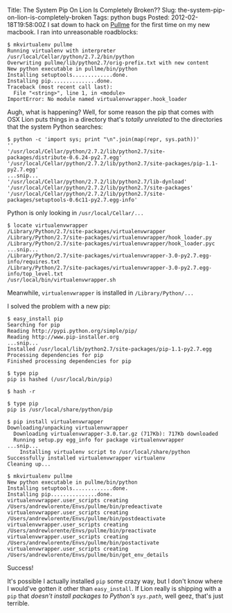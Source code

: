 Title: The System Pip On Lion Is Completely Broken??
Slug: the-system-pip-on-lion-is-completely-broken
Tags:
    python
    bugs
Posted: 2012-02-18T19:58:00Z
I sat down to hack on [Pullme](https://github.com/andrewlorente/pullme) for the first time on my new macbook. I ran into unreasonable roadblocks:

```
$ mkvirtualenv pullme
Running virtualenv with interpreter /usr/local/Cellar/python/2.7.2/bin/python
Overwriting pullme/lib/python2.7/orig-prefix.txt with new content
New python executable in pullme/bin/python
Installing setuptools.............done.
Installing pip...............done.
Traceback (most recent call last):
  File "<string>", line 1, in <module>
ImportError: No module named virtualenvwrapper.hook_loader
```

Augh, what is happening? Well, for some reason the pip that comes with OSX Lion puts things in a directory that's _totally unrelated_ to the directories that the system Python searches:

```
$ python -c 'import sys; print "\n".join(map(repr, sys.path))'
''
'/usr/local/Cellar/python/2.7.2/lib/python2.7/site-packages/distribute-0.6.24-py2.7.egg'
'/usr/local/Cellar/python/2.7.2/lib/python2.7/site-packages/pip-1.1-py2.7.egg'
...snip...
'/usr/local/Cellar/python/2.7.2/lib/python2.7/lib-dynload'
'/usr/local/Cellar/python/2.7.2/lib/python2.7/site-packages'
'/usr/local/Cellar/python/2.7.2/lib/python2.7/site-packages/setuptools-0.6c11-py2.7.egg-info'
```

Python is only looking in `/usr/local/Cellar/...`

```
$ locate virtualenvwrapper
/Library/Python/2.7/site-packages/virtualenvwrapper
/Library/Python/2.7/site-packages/virtualenvwrapper/hook_loader.py
/Library/Python/2.7/site-packages/virtualenvwrapper/hook_loader.pyc
...snip...
/Library/Python/2.7/site-packages/virtualenvwrapper-3.0-py2.7.egg-info/requires.txt
/Library/Python/2.7/site-packages/virtualenvwrapper-3.0-py2.7.egg-info/top_level.txt
/usr/local/bin/virtualenvwrapper.sh
```

Meanwhile, `virtualenvwrapper` is installed in `/Library/Python/...`

I solved the problem with a new pip:

```
$ easy_install pip
Searching for pip
Reading http://pypi.python.org/simple/pip/
Reading http://www.pip-installer.org
...snip...
Installed /usr/local/lib/python2.7/site-packages/pip-1.1-py2.7.egg
Processing dependencies for pip
Finished processing dependencies for pip

$ type pip
pip is hashed (/usr/local/bin/pip)

$ hash -r

$ type pip
pip is /usr/local/share/python/pip

$ pip install virtualenvwrapper
Downloading/unpacking virtualenvwrapper
  Downloading virtualenvwrapper-3.0.tar.gz (717Kb): 717Kb downloaded
  Running setup.py egg_info for package virtualenvwrapper
...snip...
    Installing virtualenv script to /usr/local/share/python
Successfully installed virtualenvwrapper virtualenv
Cleaning up...

$ mkvirtualenv pullme
New python executable in pullme/bin/python
Installing setuptools.............done.
Installing pip...............done.
virtualenvwrapper.user_scripts creating /Users/andrewlorente/Envs/pullme/bin/predeactivate
virtualenvwrapper.user_scripts creating /Users/andrewlorente/Envs/pullme/bin/postdeactivate
virtualenvwrapper.user_scripts creating /Users/andrewlorente/Envs/pullme/bin/preactivate
virtualenvwrapper.user_scripts creating /Users/andrewlorente/Envs/pullme/bin/postactivate
virtualenvwrapper.user_scripts creating /Users/andrewlorente/Envs/pullme/bin/get_env_details
```

Success!

It's possible I actually installed `pip` some crazy way, but I don't know where I would've gotten it other than `easy_install`. If Lion really is shipping with a `pip` that _doesn't install packages to Python's `sys.path`_, well geez, that's just terrible.

